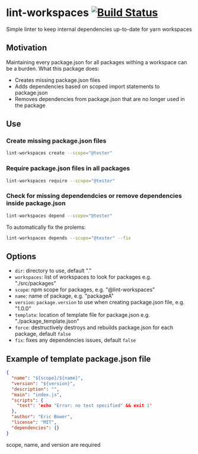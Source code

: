 # lint-workspaces [![Build Status](https://travis-ci.org/neurosnap/lint-workspaces.svg?branch=master)](https://travis-ci.org/neurosnap/lint-workspaces)

Simple linter to keep internal dependencies up-to-date for yarn workspaces

## Motivation

Maintaining every package.json for all packages withing a workspace can be a burden.
What this package does:

* Creates missing package.json files
* Adds dependencies based on scoped import statements to package.json
* Removes dependencies from package.json that are no longer used in the package

## Use

### Create missing package.json files

```bash
lint-workspaces create --scope="@tester"
```

### Require package.json files in all packages

```bash
lint-workspaces require --scope="@tester"
```

### Check for missing dependendcies or remove dependencies inside package.json

```bash
lint-workspaces depend --scope="@tester"
```

To automatically fix the prolems:

```bash
lint-workspaces depends --scope="@tester" --fix
```

## Options

* `dir`: directory to use, default "."
* `workspaces`: list of workspaces to look for packages e.g. "./src/packages"
* `scope`: npm scope for packages, e.g. "@lint-workspaces"
* `name`: name of package, e.g. "packageA"
* `version`: `package.version` to use when creating package.json file, e.g. "1.0.0"
* `template`: location of template file for package.json e.g. "./package\_template.json"
* `force`: destructively destroys and rebuilds package.json for each package, default `false`
* `fix`: fixes any dependencies issues, default `false`

## Example of template package.json file

```json
{
  "name": "${scope}/${name}",
  "version": "${version}",
  "description": "",
  "main": "index.js",
  "scripts": {
    "test": 'echo "Error: no test specified" && exit 1'
  },
  "author": "Eric Bower",
  "license": "MIT",
  "dependencies": {}
}
```

scope, name, and version are required

